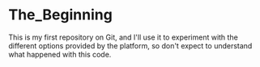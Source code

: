 # The_Beginning
This is my first repository on Git, and I'll use it to experiment with the different options provided by the platform, so don't expect to understand what happened with this code.
